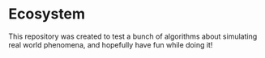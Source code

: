 # Ecosystem
This repository was created to test a bunch of algorithms about simulating real world phenomena, and hopefully have fun while doing it!
